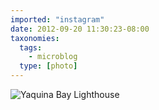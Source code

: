 ```yaml
---
imported: "instagram"
date: 2012-09-20 11:30:23-08:00
taxonomies:
  tags:
    - microblog
  type: [photo]
---
```

![Yaquina Bay Lighthouse](/media/images/photos/2012/09/9fe20565ee4ca34660fae5ad96e8d986.jpg)

